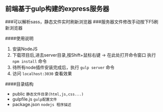 ## 前端基于gulp构建的express服务器
###可以解析sass，静态文件实时刷新浏览器
###服务器文件修改手动按下F5刷新浏览器

####使用说明

1. 安装NodeJS
1. 下载项目后,进去server目录,按Shift+鼠标右键 -> 在此处打开命令窗口 执行 `npm install` 命令
1. 待所有node插件安装完成后，执行 `gulp server` 命令
1. 访问 `localhost:3030`  查看效果


####目录结构
* public		`静态文件目录(html,js,css...)`
* gulpfile.js 	`gulp配置文件`
* package.json 	`nodejs 程序描述`